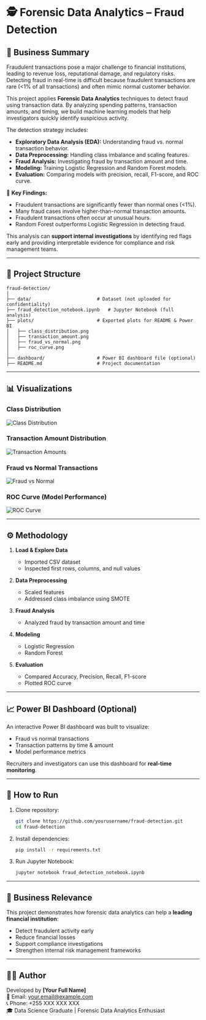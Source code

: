 # 🕵️ Forensic Data Analytics – Fraud Detection  

## 📌 Business Summary  
Fraudulent transactions pose a major challenge to financial institutions, leading to revenue loss, reputational damage, and regulatory risks. Detecting fraud in real-time is difficult because fraudulent transactions are rare (<1% of all transactions) and often mimic normal customer behavior.  

This project applies **Forensic Data Analytics** techniques to detect fraud using transaction data. By analyzing spending patterns, transaction amounts, and timing, we build machine learning models that help investigators quickly identify suspicious activity.  

The detection strategy includes:  
- **Exploratory Data Analysis (EDA):** Understanding fraud vs. normal transaction behavior.  
- **Data Preprocessing:** Handling class imbalance and scaling features.  
- **Fraud Analysis:** Investigating fraud by transaction amount and time.  
- **Modeling:** Training Logistic Regression and Random Forest models.  
- **Evaluation:** Comparing models with precision, recall, F1-score, and ROC curve.  

🔑 **Key Findings:**  
- Fraudulent transactions are significantly fewer than normal ones (<1%).  
- Many fraud cases involve higher-than-normal transaction amounts.  
- Fraudulent transactions often occur at unusual hours.  
- Random Forest outperforms Logistic Regression in detecting fraud.  

This analysis can **support internal investigations** by identifying red flags early and providing interpretable evidence for compliance and risk management teams.  

---

## 📂 Project Structure  
```
fraud-detection/
│
├── data/                        # Dataset (not uploaded for confidentiality)
├── fraud_detection_notebook.ipynb   # Jupyter Notebook (full analysis)
├── plots/                       # Exported plots for README & Power BI
│   ├── class_distribution.png
│   ├── transaction_amount.png
│   ├── fraud_vs_normal.png
│   ├── roc_curve.png
│
├── dashboard/                   # Power BI dashboard file (optional)
├── README.md                    # Project documentation
```

---

## 📊 Visualizations  

### Class Distribution  
![Class Distribution](plots/class_distribution.png)  

### Transaction Amount Distribution  
![Transaction Amounts](plots/transaction_amount.png)  

### Fraud vs Normal Transactions  
![Fraud vs Normal](plots/fraud_vs_normal.png)  

### ROC Curve (Model Performance)  
![ROC Curve](plots/roc_curve.png)  

---

## ⚙️ Methodology  

1. **Load & Explore Data**  
   - Imported CSV dataset  
   - Inspected first rows, columns, and null values  

2. **Data Preprocessing**  
   - Scaled features  
   - Addressed class imbalance using SMOTE  

3. **Fraud Analysis**  
   - Analyzed fraud by transaction amount and time  

4. **Modeling**  
   - Logistic Regression  
   - Random Forest  

5. **Evaluation**  
   - Compared Accuracy, Precision, Recall, F1-score  
   - Plotted ROC curve  

---

## 📈 Power BI Dashboard (Optional)  
An interactive Power BI dashboard was built to visualize:  
- Fraud vs normal transactions  
- Transaction patterns by time & amount  
- Model performance metrics  

Recruiters and investigators can use this dashboard for **real-time monitoring**.  

---

## 🚀 How to Run  

1. Clone repository:  
   ```bash
   git clone https://github.com/yourusername/fraud-detection.git
   cd fraud-detection
   ```

2. Install dependencies:  
   ```bash
   pip install -r requirements.txt
   ```

3. Run Jupyter Notebook:  
   ```bash
   jupyter notebook fraud_detection_notebook.ipynb
   ```

---

## 🏦 Business Relevance  
This project demonstrates how forensic data analytics can help a **leading financial institution**:  
- Detect fraudulent activity early  
- Reduce financial losses  
- Support compliance investigations  
- Strengthen internal risk management frameworks  

---

## 👨‍💻 Author  
Developed by **[Your Full Name]**  
📧 Email: your.email@example.com  
📞 Phone: +255 XXX XXX XXX  
🎓 Data Science Graduate | Forensic Data Analytics Enthusiast  
